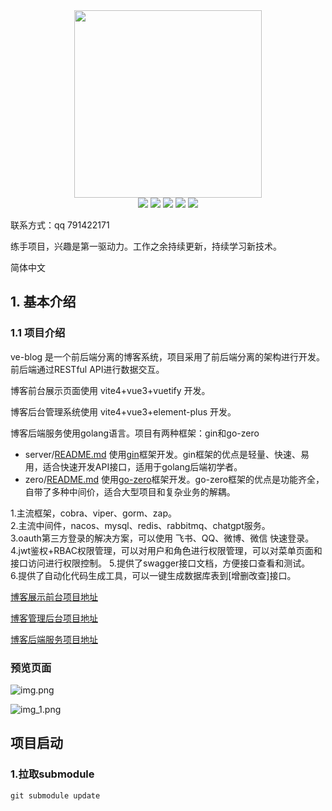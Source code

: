 <div align=center>
<img src="https://mms1.baidu.com/it/u=2815887849,1501151317&fm=253&app=138&f=JPEG" width=300" height="300" />
</div>
<div align=center>
<img src="https://img.shields.io/badge/golang-1.20-blue"/>
<img src="https://img.shields.io/badge/gin-1.9.0-lightBlue"/>
<img src="https://img.shields.io/badge/gorm-1.24.7-red"/>
<img src="https://img.shields.io/badge/redis-9.0.2-brightgreen"/>
<img src="https://img.shields.io/badge/swagger-v1.5.3-green"/>

</div>

联系方式：qq 791422171

练手项目，兴趣是第一驱动力。工作之余持续更新，持续学习新技术。

简体中文

## 1. 基本介绍

### 1.1 项目介绍

ve-blog 是一个前后端分离的博客系统，项目采用了前后端分离的架构进行开发。前后端通过RESTful API进行数据交互。

博客前台展示页面使用 vite4+vue3+vuetify 开发。

博客后台管理系统使用 vite4+vue3+element-plus 开发。

博客后端服务使用golang语言。项目有两种框架：gin和go-zero

+ server/[README.md](server%2FREADME.md) 使用[gin](https://github.com/gin-gonic/gin)框架开发。gin框架的优点是轻量、快速、易用，适合快速开发API接口，适用于golang后端初学者。
+ zero/[README.md](server%2FREADME.md) 使用[go-zero](https://github.com/zeromicro/go-zero)框架开发。go-zero框架的优点是功能齐全，自带了多种中间价，适合大型项目和复杂业务的解耦。

1.主流框架，cobra、viper、gorm、zap。   
2.主流中间件，nacos、mysql、redis、rabbitmq、chatgpt服务。    
3.oauth第三方登录的解决方案，可以使用 飞书、QQ、微博、微信 快速登录。    
4.jwt鉴权+RBAC权限管理，可以对用户和角色进行权限管理，可以对菜单页面和接口访问进行权限控制。
5.提供了swagger接口文档，方便接口查看和测试。   
6.提供了自动化代码生成工具，可以一键生成数据库表到[增删改查]接口。

[博客展示前台项目地址](https://github.com/ve-weiyi/ve-blog-vite)

[博客管理后台项目地址](https://github.com/ve-weiyi/ve-admin-vite)

[博客后端服务项目地址](https://github.com/ve-weiyi/ve-blog-golang)

### 预览页面

![img.png](images%2Fimg.png)

![img_1.png](images%2Fimg_1.png)

## 项目启动

### 1.拉取submodule

```shell
git submodule update
```
